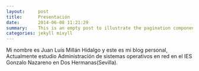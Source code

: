 ```yaml
---
layout:     post
title:      Presentación
date:       2014-06-08 11:21:29
summary:    This is an empty post to illustrate the pagination component with Mixyll.
categories: jekyll mixyll
---
```


Mi nombre es Juan Luis Millán Hidalgo y este es mi blog personal, Actualmente estudio Administración de sistemas operativos en red en el IES Gonzalo Nazareno en Dos Hermanas(Sevilla).
